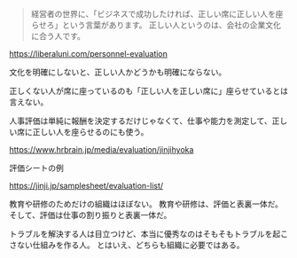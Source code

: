 > 経営者の世界に、「ビジネスで成功したければ、正しい席に正しい人を座らせろ」という言葉があります。
> 正しい人というのは、会社の企業文化に合う人です。

https://liberaluni.com/personnel-evaluation

文化を明確にしないと、正しい人かどうかも明確にならない。

正しくない人が席に座っているのも「正しい人を正しい席に」座らせているとは言えない。

人事評価は単純に報酬を決定するだけじゃなくて、仕事や能力を測定して、正しい席に正しい人を座らせるのにも使う。

https://www.hrbrain.jp/media/evaluation/jinjihyoka

評価シートの例

https://jinji.jp/samplesheet/evaluation-list/

教育や研修のためだけの組織はほぼない。
教育や研修は、評価と表裏一体だ。そして、評価は仕事の割り振りと表裏一体だ。

トラブルを解決する人は目立つけど、本当に優秀なのはそもそもトラブルを起こさない仕組みを作る人。
とはいえ、どちらも組織に必要ではある。
